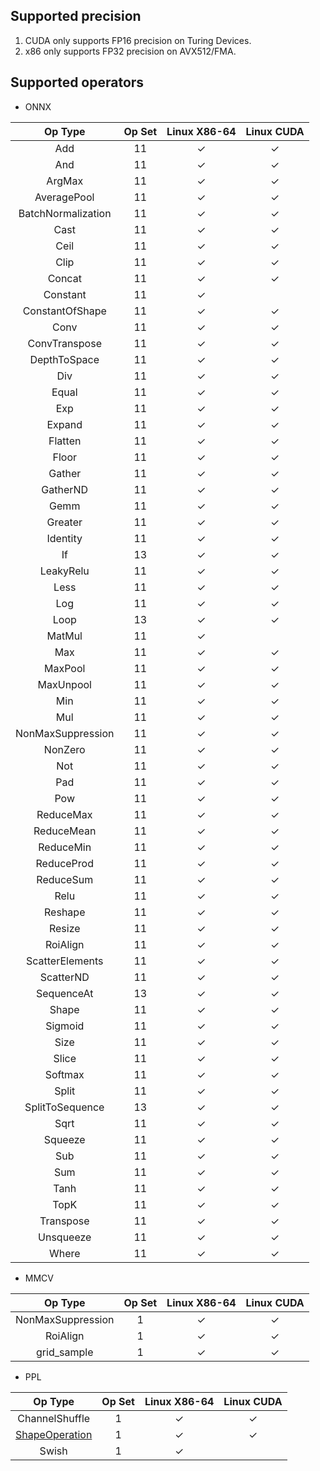 ## Supported precision

1. CUDA only supports FP16 precision on Turing Devices.
2. x86 only supports FP32 precision on AVX512/FMA.


## Supported operators

* ONNX

| Op Type            | Op Set | Linux X86-64 | Linux CUDA |
|:------------------:|:------:|:------------:|:----------:|
| Add                | 11     | &check;      | &check;    |
| And                | 11     | &check;      | &check;    |
| ArgMax             | 11     | &check;      | &check;    |
| AveragePool        | 11     | &check;      | &check;    |
| BatchNormalization | 11     | &check;      | &check;    |
| Cast               | 11     | &check;      | &check;    |
| Ceil               | 11     | &check;      | &check;    |
| Clip               | 11     | &check;      | &check;    |
| Concat             | 11     | &check;      | &check;    |
| Constant           | 11     | &check;      |            |
| ConstantOfShape    | 11     | &check;      | &check;    |
| Conv               | 11     | &check;      | &check;    |
| ConvTranspose      | 11     | &check;      | &check;    |
| DepthToSpace       | 11     | &check;      | &check;    |
| Div                | 11     | &check;      | &check;    |
| Equal              | 11     | &check;      | &check;    |
| Exp                | 11     | &check;      | &check;    |
| Expand             | 11     | &check;      | &check;    |
| Flatten            | 11     | &check;      | &check;    |
| Floor              | 11     | &check;      | &check;    |
| Gather             | 11     | &check;      | &check;    |
| GatherND           | 11     | &check;      | &check;    |
| Gemm               | 11     | &check;      | &check;    |
| Greater            | 11     | &check;      | &check;    |
| Identity           | 11     | &check;      | &check;    |
| If                 | 13     | &check;      | &check;    |
| LeakyRelu          | 11     | &check;      | &check;    |
| Less               | 11     | &check;      | &check;    |
| Log                | 11     | &check;      | &check;    |
| Loop               | 13     | &check;      | &check;    |
| MatMul             | 11     | &check;      |            |
| Max                | 11     | &check;      | &check;    |
| MaxPool            | 11     | &check;      | &check;    |
| MaxUnpool          | 11     | &check;      | &check;    |
| Min                | 11     | &check;      | &check;    |
| Mul                | 11     | &check;      | &check;    |
| NonMaxSuppression  | 11     | &check;      | &check;    |
| NonZero            | 11     | &check;      | &check;    |
| Not                | 11     | &check;      | &check;    |
| Pad                | 11     | &check;      | &check;    |
| Pow                | 11     | &check;      | &check;    |
| ReduceMax          | 11     | &check;      | &check;    |
| ReduceMean         | 11     | &check;      | &check;    |
| ReduceMin          | 11     | &check;      | &check;    |
| ReduceProd         | 11     | &check;      | &check;    |
| ReduceSum          | 11     | &check;      | &check;    |
| Relu               | 11     | &check;      | &check;    |
| Reshape            | 11     | &check;      | &check;    |
| Resize             | 11     | &check;      | &check;    |
| RoiAlign           | 11     | &check;      | &check;    |
| ScatterElements    | 11     | &check;      | &check;    |
| ScatterND          | 11     | &check;      | &check;    |
| SequenceAt         | 13     | &check;      | &check;    |
| Shape              | 11     | &check;      | &check;    |
| Sigmoid            | 11     | &check;      | &check;    |
| Size               | 11     | &check;      | &check;    |
| Slice              | 11     | &check;      | &check;    |
| Softmax            | 11     | &check;      | &check;    |
| Split              | 11     | &check;      | &check;    |
| SplitToSequence    | 13     | &check;      | &check;    |
| Sqrt               | 11     | &check;      | &check;    |
| Squeeze            | 11     | &check;      | &check;    |
| Sub                | 11     | &check;      | &check;    |
| Sum                | 11     | &check;      | &check;    |
| Tanh               | 11     | &check;      | &check;    |
| TopK               | 11     | &check;      | &check;    |
| Transpose          | 11     | &check;      | &check;    |
| Unsqueeze          | 11     | &check;      | &check;    |
| Where              | 11     | &check;      | &check;    |

* MMCV

| Op Type           | Op Set | Linux X86-64 | Linux CUDA |
|:-----------------:|:------:|:------------:|:----------:|
| NonMaxSuppression | 1      | &check;      | &check;    |
| RoiAlign          | 1      | &check;      | &check;    |
| grid_sample       | 1      | &check;      | &check;    |

* PPL

| Op Type        | Op Set | Linux X86-64 | Linux CUDA |
|:--------------:|:------:|:------------:|:----------:|
| ChannelShuffle | 1      | &check;      | &check;    |
| [ShapeOperation](shape_operation.md)        | 1      | &check;      | &check;    |
| Swish          | 1      | &check;      |            |
